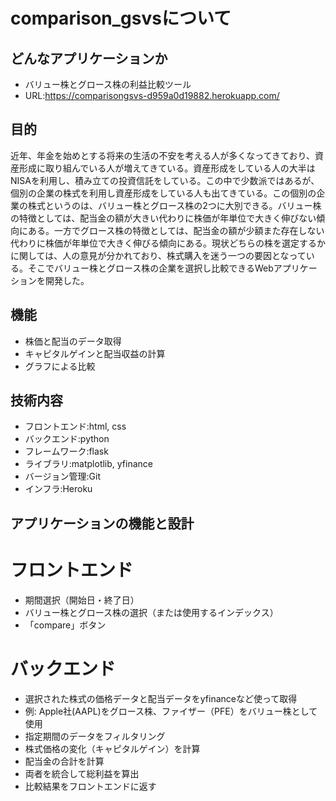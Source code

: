 # comparison_gsvsについて

## どんなアプリケーションか
* バリュー株とグロース株の利益比較ツール
* URL:https://comparisongsvs-d959a0d19882.herokuapp.com/

## 目的
 近年、年金を始めとする将来の生活の不安を考える人が多くなってきており、資産形成に取り組んでいる人が増えてきている。資産形成をしている人の大半はNISAを利用し、積み立ての投資信託をしている。この中で少数派ではあるが、個別の企業の株式を利用し資産形成をしている人も出てきている。この個別の企業の株式というのは、バリュー株とグロース株の2つに大別できる。バリュー株の特徴としては、配当金の額が大きい代わりに株価が年単位で大きく伸びない傾向にある。一方でグロース株の特徴としては、配当金の額が少額また存在しない代わりに株価が年単位で大きく伸びる傾向にある。現状どちらの株を選定するかに関しては、人の意見が分かれており、株式購入を迷う一つの要因となっている。そこでバリュー株とグロース株の企業を選択し比較できるWebアプリケーションを開発した。

## 機能
* 株価と配当のデータ取得
* キャピタルゲインと配当収益の計算
* グラフによる比較

## 技術内容
* フロントエンド:html, css
* バックエンド:python
* フレームワーク:flask
* ライブラリ:matplotlib, yfinance
* バージョン管理:Git
* インフラ:Heroku

## アプリケーションの機能と設計
# フロントエンド
*	期間選択（開始日・終了日）
*	バリュー株とグロース株の選択（または使用するインデックス）
*	「compare」ボタン
# バックエンド
*	選択された株式の価格データと配当データをyfinanceなど使って取得
*  例: Apple社(AAPL)をグロース株、ファイザー（PFE）をバリュー株として使用
*	指定期間のデータをフィルタリング
*	株式価格の変化（キャピタルゲイン）を計算
*	配当金の合計を計算
*	両者を統合して総利益を算出
*	比較結果をフロントエンドに返す
